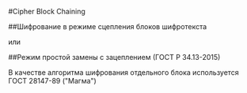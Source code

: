 #Cipher Block Chaining

##Шифрование в режиме сцепления блоков шифротекста

или

##Режим простой замены с зацеплением (ГОСТ Р 34.13-2015)

В качестве алгоритма шифрования отдельного блока используется ГОСТ 28147-89 ("Магма")